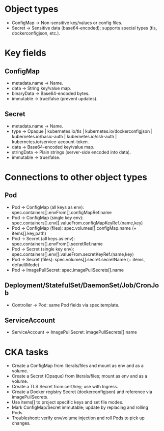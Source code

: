 # Object types
- ConfigMap → Non-sensitive key/values or config files.
- Secret → Sensitive data (base64-encoded); supports special types (tls, dockerconfigjson, etc.).

# Key fields
## ConfigMap
- metadata.name → Name.
- data → String key/value map.
- binaryData → Base64-encoded bytes.
- immutable → true/false (prevent updates).

## Secret
- metadata.name → Name.
- type → Opaque | kubernetes.io/tls | kubernetes.io/dockerconfigjson | kubernetes.io/basic-auth | kubernetes.io/ssh-auth | kubernetes.io/service-account-token.
- data → Base64-encoded key/value map.
- stringData → Plain strings (server-side encoded into data).
- immutable → true/false.

# Connections to other object types
## Pod
- Pod -> ConfigMap (all keys as env): spec.containers[].envFrom[].configMapRef.name
- Pod -> ConfigMap (single key env): spec.containers[].env[].valueFrom.configMapKeyRef.(name,key)
- Pod -> ConfigMap (files): spec.volumes[].configMap.name (+ items[].key,path)
- Pod -> Secret (all keys as env): spec.containers[].envFrom[].secretRef.name
- Pod -> Secret (single key env): spec.containers[].env[].valueFrom.secretKeyRef.(name,key)
- Pod -> Secret (files): spec.volumes[].secret.secretName (+ items, defaultMode)
- Pod -> ImagePullSecret: spec.imagePullSecrets[].name

## Deployment/StatefulSet/DaemonSet/Job/CronJob
- Controller -> Pod: same Pod fields via spec.template.

## ServiceAccount
- ServiceAccount -> ImagePullSecret: imagePullSecrets[].name

# CKA tasks
- Create a ConfigMap from literals/files and mount as env and as a volume.
- Create a Secret (Opaque) from literals/files; mount as env and as a volume.
- Create a TLS Secret from cert/key; use with Ingress.
- Create a Docker registry Secret (dockerconfigjson) and reference via imagePullSecrets.
- Use items[] to project specific keys and set file modes.
- Mark ConfigMap/Secret immutable; update by replacing and rolling Pods.
- Troubleshoot: verify env/volume injection and roll Pods to pick up changes.
